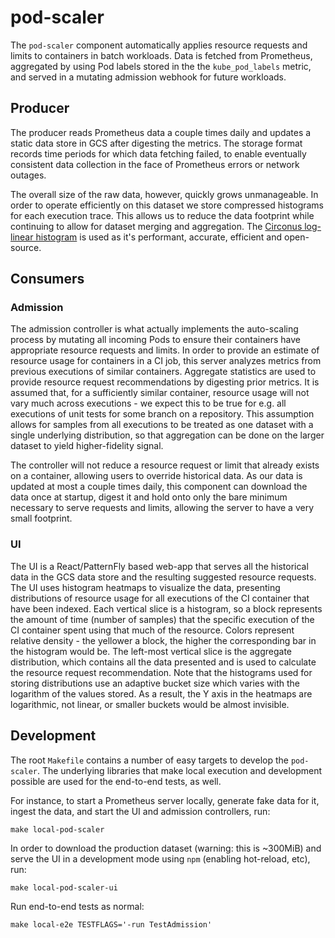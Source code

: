# pod-scaler

The `pod-scaler` component automatically applies resource requests and limits to containers in batch workloads. Data is fetched from Prometheus, aggregated by using Pod labels stored in the the `kube_pod_labels` metric, and served in a mutating admission webhook for future workloads.

## Producer

The producer reads Prometheus data a couple times daily and updates a static data store in GCS after digesting the metrics. The storage format records time periods for which data fetching failed, to enable eventually consistent data collection in the face of Prometheus errors or network outages.

The overall size of the raw data, however, quickly grows unmanageable. In order to operate efficiently on this dataset we store compressed histograms for each execution trace. This allows us to reduce the data footprint while continuing to allow for dataset merging and aggregation. The <a href="https://www.circonus.com/2018/11/the-problem-with-percentiles-aggregation-brings-aggravation/">Circonus log-linear histogram</a> is used as it's performant, accurate, efficient and open-source.

## Consumers

### Admission

The admission controller is what actually implements the auto-scaling process by mutating all incoming Pods to ensure their containers have appropriate resource requests and limits. In order to provide an estimate of resource usage for containers in a CI job, this server analyzes metrics from previous executions of similar containers. Aggregate statistics are used to provide resource request recommendations by digesting prior metrics. It is assumed that, for a sufficiently similar container, resource usage will not vary much across executions - we expect this to be true for e.g. all executions of unit tests for some branch on a repository. This assumption allows for samples from all executions to be treated as one dataset with a single underlying distribution, so that aggregation can be done on the larger dataset to yield higher-fidelity signal.

The controller will not reduce a resource request or limit that already exists on a container, allowing users to override historical data. As our data is updated at most a couple times daily, this component can download the data once at startup, digest it and hold onto only the bare minimum necessary to serve requests and limits, allowing the server to have a very small footprint.

### UI

The UI is a React/PatternFly based web-app that serves all the historical data in the GCS data store and the resulting suggested resource requests. The UI uses histogram heatmaps to visualize the data, presenting distributions of resource usage for all executions of the CI container that have been indexed. Each vertical slice is a histogram, so a block represents the amount of time (number of samples) that the specific execution of the CI container spent using that much of the resource. Colors represent relative density - the yellower a block, the higher the corresponding bar in the histogram would be. The left-most vertical slice is the aggregate distribution, which contains all the data presented and is used to calculate the resource request recommendation. Note that the histograms used for storing distributions use an adaptive bucket size which varies with the logarithm of the values stored. As a result, the Y axis in the heatmaps are logarithmic, not linear, or smaller buckets would be almost invisible.

## Development

The root `Makefile` contains a number of easy targets to develop the `pod-scaler`. The underlying libraries that make local execution and development possible are used for the end-to-end tests, as well.

For instance, to start a Prometheus server locally, generate fake data for it, ingest the data, and start the UI and admission controllers, run:

```shell
make local-pod-scaler
```

In order to download the production dataset (warning: this is ~300MiB) and serve the UI in a development mode using `npm` (enabling hot-reload, etc), run:

```shell
make local-pod-scaler-ui
```

Run end-to-end tests as normal:

```shell
make local-e2e TESTFLAGS='-run TestAdmission' 
```